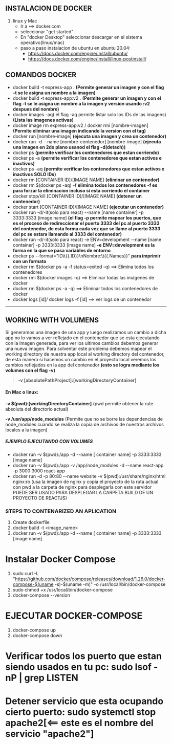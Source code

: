## INSTALACION DE DOCKER

1. linux y Mac
   * Ir a ==> docker.com
   * seleccionar "get started"
   * En "docker Desktop" seleccionar descargar en el sistema operativo(linux/mac)
   * paso a paso instalacion de ubuntu en ubuntu 20.04:
     * <https://docs.docker.com/engine/install/ubuntu/>
     * <https://docs.docker.com/engine/install/linux-postinstall/>
  
## COMANDOS DOCKER

* docker build -t express-app .  **(Permite generar un imagen y con el flag -t se le asigna un nombre a la imagen)**
* docker build -t express-app:v2 .  **(Permite generar un imagen y con el flag -t se le asigna un nombre a la imagen y version usando :v2 despues del nombre)**
* docker images -aq( el flag -aq permite listar solo los IDs de las imagens) **(Lista las imagenes activas)**
* docker image rm express-app:v2 / docker rmi [nombre-imagen] **(Permite eliminar una imagen indicando la version con el tag)**
* docker run [nombre-image] **(ejecuta una imagen y crea un contenedor)**
* docker run -d --name [nombre-contenedor] [nombre-image] **(ejecuta una imagen en 2do plano usanod el flag -d(detach))**
* docker ps **(permite verificar los contenedores que estan corriendo)**
* docker ps -a **(permite verificar los contenedores que estan activos e inactivos)**
* docker ps -aq **(permite verificar los contenedores que estan activos e inactivos SOLO IDs)**
* docker rm [CONTAINER ID]/[IMAGE NAME] **(eliminar un contenedor)**
* docker rm $(docker ps -aq) -f **elimina todos los contenedores** **-f es para forzar la eliminacion incluso si esta corriendo el container**
* docker stop/kill [CONTAINER ID]/[IMAGE NAME] **(detener un contenedor)**
* docker start [CONTAINER ID]/[IMAGE NAME] **(ejecutar un contenedor)**
* docker run -d/-it(solo para react) --name [name container] -p 3333:3333 [image name] **(el flag -p permite mapear los puertos, que es el proceso de redireccionar el puerto 3333 del pc al puerto 3333 del contenedor, de esta forma cada vez que se llame al puerto 3333 del pc se estara llamando al 3333 del contenedor)**
* docker run -d/-it(solo para react) -e ENV=development --name [name container] -p 3333:3333 [image name] **-e ENV=development es la forma en la que se  pasa variables de entorno**
* docker ps --format="ID\t{{.ID}}\nNombre:\t{{.Names}}" **para imprimir con un formato**
* docker rm $(docker ps -a -f status=exited -q) ==> Elimina todos los contenedores
* docker rmi $(docker images -q) ==> Eliminar todas las imágenes de docker
* docker rm $(docker ps -a -q) ==> Eliminar todos los contenedores de docker
* docker logs [id]/ docker logs -f [id] ==> ver logs de un contenedor

---

## WORKING WITH VOLUMENS

Si generamos una imagen de una app y luego realizamos un cambio a dicha app no lo vamos a ver reflejado en el contenedor que se esta ejecutando con la imagen generada, para ver los ultimos cambios debemos generar una nueva imagen.
Para solventar este problema debemos mapear el working directory de nuestra app local al working directory del contenedor, de esta manera si hacemos un cambio en el proyecto local veremos los cambios reflejados en la app del contenedor **(esto se logra mediante los volumes con el flag -v)**

> **-v [absolutePathProject]:[workingDirectoryContainer]**

#### En Mac o linux: 

**-v $(pwd):[workingDirectoryContainer]** (pwd permite obtener la rute absoluta del directorio actual)

 **-v /usr/app/node_modules** (Permite que no se borre las dependencias de node_modules cuando se realiza la copia de archivos de nuestros archivos locales a la imagen)

 ##### EJEMPLO EJECUTANDO CON VOLUMES

 * docker run -v $(pwd):/app -d --name [ container name] -p 3333:3333 [image name]
 * docker run -v $(pwd):/app -v /app/node_modules -d --name react-app -p 3000:3000 react-app
 * docker run -d -p 80:80 --name website -v $(pwd):/usr/share/nginx/html nginx:ro (usa la imagen de nginx y copia el proyecto de la ruta actual con pwd a la carpeta de nginx para desplegarla con este servidor PUEDE SER USADO PARA DESPLEGAR LA CARPETA BUILD DE UN PROYECTO DE REACTJS)


### STEPS TO CONTENARIZED AN APLICATION

1. Create dockerfile
2. docker build -t <image_name>
3. docker run -v $(pwd):/app -d --name [ container name] -p 3333:3333 [image name]

# Instalar Docker Compose

1. sudo curl -L "https://github.com/docker/compose/releases/download/1.26.0/docker-compose-$(uname -s)-$(uname -m)" -o /usr/local/bin/docker-compose
2. sudo chmod +x /usr/local/bin/docker-compose
3. docker-compose --version

# EJECUTAR DOCKER-COMPOSE

1. docker-compose up
2. docker-compose down

# Verificar todos los puerto que estan siendo usados en tu pc: **sudo lsof -nP | grep LISTEN**
# Detener servicio que esta ocupando cierto puerto: **sudo systemctl stop apache2[<== este es el nombre del servicio "apache2"]**


